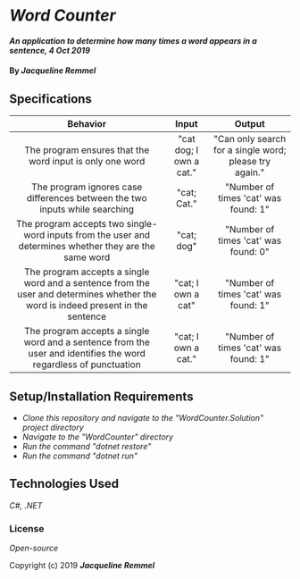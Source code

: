 # _Word Counter_

#### _An application to determine how many times a word appears in a sentence, 4 Oct 2019_

#### By _**Jacqueline Remmel**_

## Specifications

| Behavior | Input | Output |
| :------: | :---: | :----: |
| The program ensures that the word input is only one word | "cat dog; I own a cat." | "Can only search for a single word; please try again." |
| The program ignores case differences between the two inputs while searching | "cat; Cat." | "Number of times 'cat' was found: 1" |
| The program accepts two single-word inputs from the user and determines whether they are the same word | "cat; dog" | "Number of times 'cat' was found: 0" |
| The program accepts a single word and a sentence from the user and determines whether the word is indeed present in the sentence | "cat; I own a cat" | "Number of times 'cat' was found: 1" |
| The program accepts a single word and a sentence from the user and identifies the word regardless of punctuation | "cat; I own a cat." | "Number of times 'cat' was found: 1" |


## Setup/Installation Requirements

* _Clone this repository and navigate to the "WordCounter.Solution" project directory_
* _Navigate to the "WordCounter" directory_
* _Run the command "dotnet restore"_
* _Run the command "dotnet run"_

## Technologies Used

_C#, .NET_

### License

*Open-source*

Copyright (c) 2019 **_Jacqueline Remmel_**